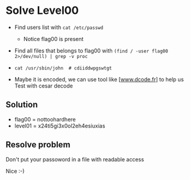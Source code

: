 # Solve Level00

- Find users list with ```cat /etc/passwd```
  - Notice flag00 is present
- Find all files that belongs to flag00 with ```(find / -user flag00 2>/dev/null) | grep -v proc```
- ```cat /usr/sbin/john  # cdiiddwpgswtgt ```

- Maybe it is encoded, we can use tool like [www.dcode.fr] to help us
Test with cesar decode

## Solution
- flag00 = nottoohardhere
- level01 = x24ti5gi3x0ol2eh4esiuxias

## Resolve problem
Don't put your passoword in a file with readable access

Nice :-)